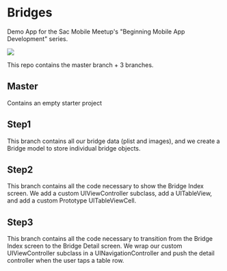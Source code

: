 # Bridges
Demo App for the Sac Mobile Meetup's "Beginning Mobile App Development" series.

![](https://github.com/djibouti33/bridges/blob/master/screenshot.png)

This repo contains the master branch + 3 branches. 

## Master
Contains an empty starter project

## Step1
This branch contains all our bridge data (plist and images), and we create a Bridge model to store individual bridge objects.

## Step2
This branch contains all the code necessary to show the Bridge Index screen. We add a custom UIViewController subclass, add a UITableView, and add a custom Prototype UITableViewCell.

## Step3
This branch contains all the code necessary to transition from the Bridge Index screen to the Bridge Detail screen. We wrap our custom UIViewController subclass in a UINavigationController and push the detail controller when the user taps a table row.
